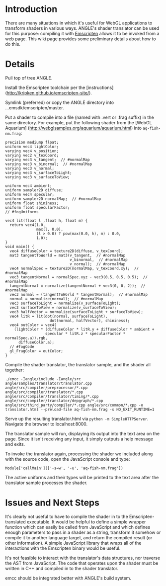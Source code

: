 # Introduction

There are many situations in which it's useful for WebGL applications to
transform shaders in various ways. ANGLE's shader translator can be used for
this purpose: compiling it with [Emscripten](http://emscripten.org/) allows it
to be invoked from a web page. This wiki page provides some preliminary details
about how to do this.

# Details

Pull top of tree ANGLE.

Install the Emscripten toolchain per the [instructions]
(http://kripken.github.io/emscripten-site/).

Symlink (preferred) or copy the ANGLE directory into ...emsdk/emscripten/master.

Put a shader to compile into a file (named with .vert or .frag suffix) in the
same directory. For example, put the following shader from the [WebGL Aquarium]
(http://webglsamples.org/aquarium/aquarium.html) into `aq-fish-nm.frag`:

```
precision mediump float;
uniform vec4 lightColor;
varying vec4 v_position;
varying vec2 v_texCoord;
varying vec3 v_tangent;  // #normalMap
varying vec3 v_binormal;  // #normalMap
varying vec3 v_normal;
varying vec3 v_surfaceToLight;
varying vec3 v_surfaceToView;

uniform vec4 ambient;
uniform sampler2D diffuse;
uniform vec4 specular;
uniform sampler2D normalMap;  // #normalMap
uniform float shininess;
uniform float specularFactor;
// #fogUniforms

vec4 lit(float l ,float h, float m) {
  return vec4(1.0,
              max(l, 0.0),
              (l > 0.0) ? pow(max(0.0, h), m) : 0.0,
              1.0);
}
void main() {
  vec4 diffuseColor = texture2D(diffuse, v_texCoord);
  mat3 tangentToWorld = mat3(v_tangent,  // #normalMap
                             v_binormal,  // #normalMap
                             v_normal);  // #normalMap
  vec4 normalSpec = texture2D(normalMap, v_texCoord.xy);  // #normalMap
  vec3 tangentNormal = normalSpec.xyz - vec3(0.5, 0.5, 0.5);  // #normalMap
  tangentNormal = normalize(tangentNormal + vec3(0, 0, 2));  // #normalMap
  vec3 normal = (tangentToWorld * tangentNormal);  // #normalMap
  normal = normalize(normal);  // #normalMap
  vec3 surfaceToLight = normalize(v_surfaceToLight);
  vec3 surfaceToView = normalize(v_surfaceToView);
  vec3 halfVector = normalize(surfaceToLight + surfaceToView);
  vec4 litR = lit(dot(normal, surfaceToLight),
                    dot(normal, halfVector), shininess);
  vec4 outColor = vec4(
    (lightColor * (diffuseColor * litR.y + diffuseColor * ambient +
                  specular * litR.z * specularFactor * normalSpec.a)).rgb,
      diffuseColor.a);
  // #fogCode
  gl_FragColor = outColor;
}
```

Compile the shader translator, the translator sample, and the shader all
together:

```
./emcc -Iangle/include -Iangle/src angle/samples/translator/translator.cpp angle/src/compiler/preprocessor/*.cpp angle/src/compiler/translator/*.cpp angle/src/compiler/translator/timing/*.cpp angle/src/compiler/translator/depgraph/*.cpp angle/src/third_party/compiler/*.cpp angle/src/common/*.cpp -o translator.html --preload-file aq-fish-nm.frag -s NO_EXIT_RUNTIME=1
```

Serve up the resulting translator.html via `python -m SimpleHTTPServer`.
Navigate the browser to localhost:8000.

The translator sample will run, displaying its output into the text area on the
page. Since it isn't receiving any input, it simply outputs a help message and
exits.

To invoke the translator again, processing the shader we included along with the
source code, open the JavaScript console and type:

```
Module['callMain'](['-s=w', '-u', 'aq-fish-nm.frag'])
```

The active uniforms and their types will be printed to the text area after the
translator sample processes the shader.

# Issues and Next Steps

It's clearly not useful to have to compile the shader in to the
Emscripten-translated executable. It would be helpful to define a simple wrapper
function which can easily be called from JavaScript and which defines enough
parameters to pass in a shader as a string, transform it somehow or compile it
to another language target, and return the compiled result (or other
information). A simple JavaScript library that wraps all of the interactions
with the Emscripten binary would be useful.

It's not feasible to interact with the translator's data structures, nor
traverse the AST from JavaScript. The code that operates upon the shader must be
written in C++ and compiled in to the shader translator.

emcc should be integrated better with ANGLE's build system.
